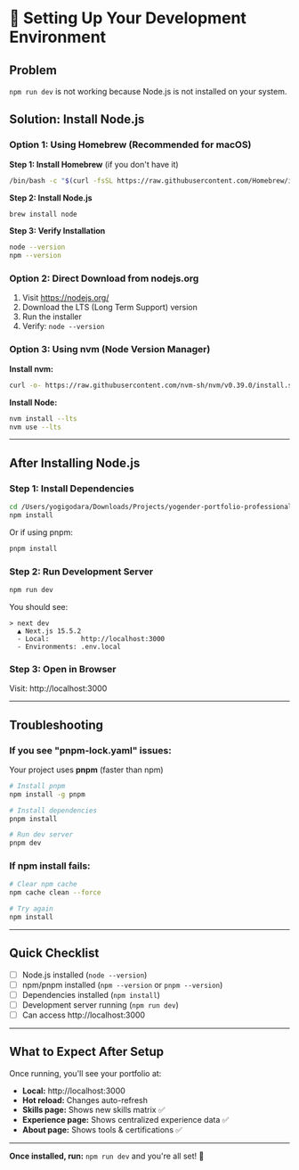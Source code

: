 # 🚀 Setting Up Your Development Environment

## Problem
`npm run dev` is not working because Node.js is not installed on your system.

## Solution: Install Node.js

### Option 1: Using Homebrew (Recommended for macOS)

**Step 1: Install Homebrew** (if you don't have it)
```bash
/bin/bash -c "$(curl -fsSL https://raw.githubusercontent.com/Homebrew/install/HEAD/install.sh)"
```

**Step 2: Install Node.js**
```bash
brew install node
```

**Step 3: Verify Installation**
```bash
node --version
npm --version
```

### Option 2: Direct Download from nodejs.org
1. Visit https://nodejs.org/
2. Download the LTS (Long Term Support) version
3. Run the installer
4. Verify: `node --version`

### Option 3: Using nvm (Node Version Manager)

**Install nvm:**
```bash
curl -o- https://raw.githubusercontent.com/nvm-sh/nvm/v0.39.0/install.sh | bash
```

**Install Node:**
```bash
nvm install --lts
nvm use --lts
```

---

## After Installing Node.js

### Step 1: Install Dependencies
```bash
cd /Users/yogigodara/Downloads/Projects/yogender-portfolio-professional
npm install
```

Or if using pnpm:
```bash
pnpm install
```

### Step 2: Run Development Server
```bash
npm run dev
```

You should see:
```
> next dev
  ▲ Next.js 15.5.2
  - Local:        http://localhost:3000
  - Environments: .env.local
```

### Step 3: Open in Browser
Visit: http://localhost:3000

---

## Troubleshooting

### If you see "pnpm-lock.yaml" issues:
Your project uses **pnpm** (faster than npm)

```bash
# Install pnpm
npm install -g pnpm

# Install dependencies
pnpm install

# Run dev server
pnpm dev
```

### If npm install fails:
```bash
# Clear npm cache
npm cache clean --force

# Try again
npm install
```

---

## Quick Checklist

- [ ] Node.js installed (`node --version`)
- [ ] npm/pnpm installed (`npm --version` or `pnpm --version`)
- [ ] Dependencies installed (`npm install`)
- [ ] Development server running (`npm run dev`)
- [ ] Can access http://localhost:3000

---

## What to Expect After Setup

Once running, you'll see your portfolio at:
- **Local:** http://localhost:3000
- **Hot reload:** Changes auto-refresh
- **Skills page:** Shows new skills matrix ✅
- **Experience page:** Shows centralized experience data ✅
- **About page:** Shows tools & certifications ✅

---

**Once installed, run:** `npm run dev` and you're all set! 🎉
